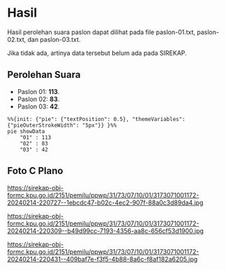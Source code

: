 # Hasil

Hasil perolehan suara paslon dapat dilihat pada file paslon-01.txt, paslon-02.txt, dan paslon-03.txt.

Jika tidak ada, artinya data tersebut belum ada pada SIREKAP.

## Perolehan Suara

 * Paslon 01: **113**.
 * Paslon 02: **83**.
 * Paslon 03: **42**.

```mermaid
%%{init: {"pie": {"textPosition": 0.5}, "themeVariables": {"pieOuterStrokeWidth": "5px"}} }%%
pie showData
    "01" : 113
    "02" : 83
    "03" : 42
```
## Foto C Plano

https://sirekap-obj-formc.kpu.go.id/2151/pemilu/ppwp/31/73/07/10/01/3173071001172-20240214-220727--1ebcdc47-b02c-4ec2-907f-88a0c3d89da4.jpg

https://sirekap-obj-formc.kpu.go.id/2151/pemilu/ppwp/31/73/07/10/01/3173071001172-20240214-220309--b49d99cc-7193-4356-aa8c-656cf53d1900.jpg

https://sirekap-obj-formc.kpu.go.id/2151/pemilu/ppwp/31/73/07/10/01/3173071001172-20240214-220431--409baf7e-f3f5-4b88-8a6c-f8af182a6205.jpg
